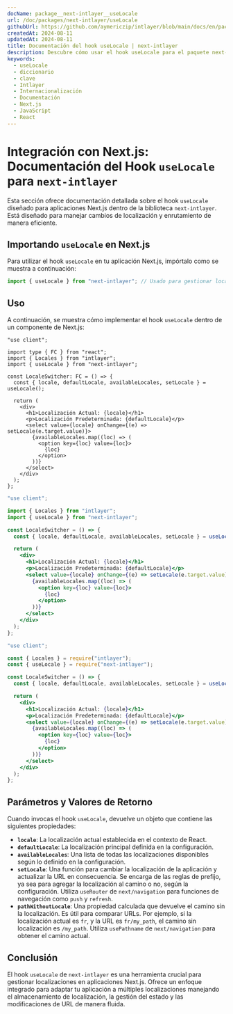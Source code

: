 ```yaml
---
docName: package__next-intlayer__useLocale
url: /doc/packages/next-intlayer/useLocale
githubUrl: https://github.com/aymericzip/intlayer/blob/main/docs/en/packages/next-intlayer/useLocale.md
createdAt: 2024-08-11
updatedAt: 2024-08-11
title: Documentación del hook useLocale | next-intlayer
description: Descubre cómo usar el hook useLocale para el paquete next-intlayer
keywords:
  - useLocale
  - diccionario
  - clave
  - Intlayer
  - Internacionalización
  - Documentación
  - Next.js
  - JavaScript
  - React
---
```


# Integración con Next.js: Documentación del Hook `useLocale` para `next-intlayer`

Esta sección ofrece documentación detallada sobre el hook `useLocale` diseñado para aplicaciones Next.js dentro de la biblioteca `next-intlayer`. Está diseñado para manejar cambios de localización y enrutamiento de manera eficiente.

## Importando `useLocale` en Next.js

Para utilizar el hook `useLocale` en tu aplicación Next.js, impórtalo como se muestra a continuación:

```javascript
import { useLocale } from "next-intlayer"; // Usado para gestionar localizaciones y enrutamiento en Next.js
```

## Uso

A continuación, se muestra cómo implementar el hook `useLocale` dentro de un componente de Next.js:

```tsx fileName="src/components/LocaleSwitcher.tsx" codeFormat="typescript"
"use client";

import type { FC } from "react";
import { Locales } from "intlayer";
import { useLocale } from "next-intlayer";

const LocaleSwitcher: FC = () => {
  const { locale, defaultLocale, availableLocales, setLocale } = useLocale();

  return (
    <div>
      <h1>Localización Actual: {locale}</h1>
      <p>Localización Predeterminada: {defaultLocale}</p>
      <select value={locale} onChange={(e) => setLocale(e.target.value)}>
        {availableLocales.map((loc) => (
          <option key={loc} value={loc}>
            {loc}
          </option>
        ))}
      </select>
    </div>
  );
};
```

```jsx fileName="src/components/LocaleSwitcher.mjx" codeFormat="esm"
"use client";

import { Locales } from "intlayer";
import { useLocale } from "next-intlayer";

const LocaleSwitcher = () => {
  const { locale, defaultLocale, availableLocales, setLocale } = useLocale();

  return (
    <div>
      <h1>Localización Actual: {locale}</h1>
      <p>Localización Predeterminada: {defaultLocale}</p>
      <select value={locale} onChange={(e) => setLocale(e.target.value)}>
        {availableLocales.map((loc) => (
          <option key={loc} value={loc}>
            {loc}
          </option>
        ))}
      </select>
    </div>
  );
};
```

```jsx fileName="src/components/LocaleSwitcher.csx" codeFormat="commonjs"
"use client";

const { Locales } = require("intlayer");
const { useLocale } = require("next-intlayer");

const LocaleSwitcher = () => {
  const { locale, defaultLocale, availableLocales, setLocale } = useLocale();

  return (
    <div>
      <h1>Localización Actual: {locale}</h1>
      <p>Localización Predeterminada: {defaultLocale}</p>
      <select value={locale} onChange={(e) => setLocale(e.target.value)}>
        {availableLocales.map((loc) => (
          <option key={loc} value={loc}>
            {loc}
          </option>
        ))}
      </select>
    </div>
  );
};
```

## Parámetros y Valores de Retorno

Cuando invocas el hook `useLocale`, devuelve un objeto que contiene las siguientes propiedades:

- **`locale`**: La localización actual establecida en el contexto de React.
- **`defaultLocale`**: La localización principal definida en la configuración.
- **`availableLocales`**: Una lista de todas las localizaciones disponibles según lo definido en la configuración.
- **`setLocale`**: Una función para cambiar la localización de la aplicación y actualizar la URL en consecuencia. Se encarga de las reglas de prefijo, ya sea para agregar la localización al camino o no, según la configuración. Utiliza `useRouter` de `next/navigation` para funciones de navegación como `push` y `refresh`.
- **`pathWithoutLocale`**: Una propiedad calculada que devuelve el camino sin la localización. Es útil para comparar URLs. Por ejemplo, si la localización actual es `fr`, y la URL es `fr/my_path`, el camino sin localización es `/my_path`. Utiliza `usePathname` de `next/navigation` para obtener el camino actual.

## Conclusión

El hook `useLocale` de `next-intlayer` es una herramienta crucial para gestionar localizaciones en aplicaciones Next.js. Ofrece un enfoque integrado para adaptar tu aplicación a múltiples localizaciones manejando el almacenamiento de localización, la gestión del estado y las modificaciones de URL de manera fluida.
